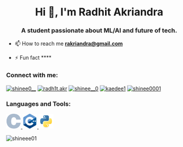 <h1 align="center">Hi 👋, I'm Radhit Akriandra</h1>
<h3 align="center">A student passionate about ML/AI and future of tech.</h3>

- 📫 How to reach me **rakriandra@gmail.com**

- ⚡ Fun fact ****

<h3 align="left">Connect with me:</h3>
<p align="left">
<a href="https://twitter.com/shinee0__" target="blank"><img align="center" src="https://raw.githubusercontent.com/rahuldkjain/github-profile-readme-generator/master/src/images/icons/Social/twitter.svg" alt="shinee0__" height="30" width="40" /></a>
<a href="https://instagram.com/radh1t.akr" target="blank"><img align="center" src="https://raw.githubusercontent.com/rahuldkjain/github-profile-readme-generator/master/src/images/icons/Social/instagram.svg" alt="radh1t.akr" height="30" width="40" /></a>
<a href="https://codeforces.com/profile/shinee__0" target="blank"><img align="center" src="https://raw.githubusercontent.com/rahuldkjain/github-profile-readme-generator/master/src/images/icons/Social/codeforces.svg" alt="shinee__0" height="30" width="40" /></a>
<a href="https://www.leetcode.com/kaedee1" target="blank"><img align="center" src="https://raw.githubusercontent.com/rahuldkjain/github-profile-readme-generator/master/src/images/icons/Social/leet-code.svg" alt="kaedee1" height="30" width="40" /></a>
<a href="https://discord.gg/shinee0001" target="blank"><img align="center" src="https://raw.githubusercontent.com/rahuldkjain/github-profile-readme-generator/master/src/images/icons/Social/discord.svg" alt="shinee0001" height="30" width="40" /></a>
</p>

<h3 align="left">Languages and Tools:</h3>
<p align="left"> <a href="https://www.cprogramming.com/" target="_blank" rel="noreferrer"> <img src="https://raw.githubusercontent.com/devicons/devicon/master/icons/c/c-original.svg" alt="c" width="40" height="40"/> </a> <a href="https://www.w3schools.com/cpp/" target="_blank" rel="noreferrer"> <img src="https://raw.githubusercontent.com/devicons/devicon/master/icons/cplusplus/cplusplus-original.svg" alt="cplusplus" width="40" height="40"/> </a> <a href="https://www.python.org" target="_blank" rel="noreferrer"> <img src="https://raw.githubusercontent.com/devicons/devicon/master/icons/python/python-original.svg" alt="python" width="40" height="40"/> </a> </p>

<p><img align="center" src="https://github-readme-stats.vercel.app/api/top-langs?username=shineee01&show_icons=true&locale=en&layout=compact" alt="shineee01" /></p>
